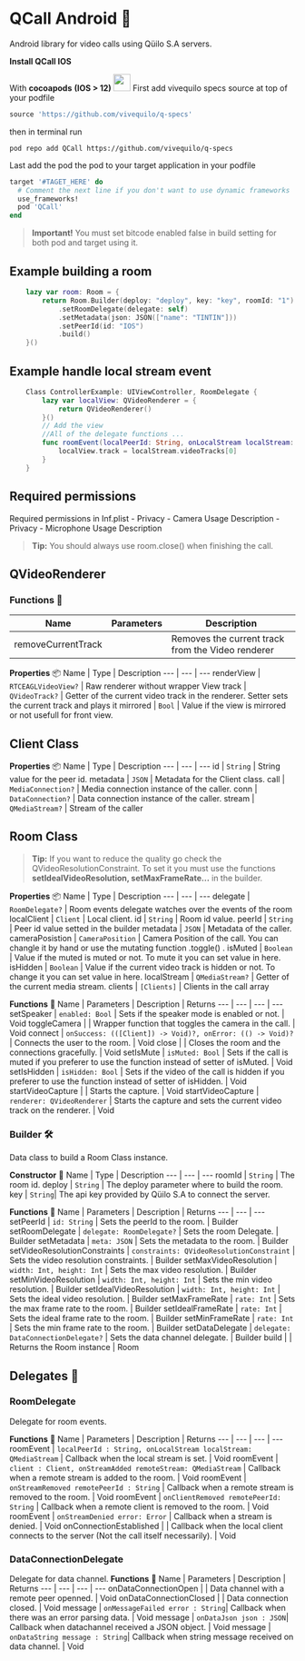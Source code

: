 
# QCall Android 📱
Android library for video calls using Qüilo S.A servers. 

__Install QCall IOS__

With __cocoapods__  **(IOS > 12)**  <img src="https://cocoapods.org/favicons/favicon.ico" width="30"/>
First add vivequilo specs source at top of your podfile

```ruby
source 'https://github.com/vivequilo/q-specs'
```
then in terminal run
```
pod repo add QCall https://github.com/vivequilo/q-specs
```

Last add the pod the pod to your target application in your podfile
```ruby
target '#TAGET_HERE' do
  # Comment the next line if you don't want to use dynamic frameworks
  use_frameworks!
  pod 'QCall'
end
```
> **Important!**  You must set bitcode enabled false in build setting for both pod and target using it.


## Example building a room
```swift
    lazy var room: Room = {
        return Room.Builder(deploy: "deploy", key: "key", roomId: "1")
            .setRoomDelegate(delegate: self)
            .setMetadata(json: JSON(["name": "TINTIN"]))
            .setPeerId(id: "IOS")
            .build()
    }()
```
## Example handle local stream event
```swift
	Class ControllerExample: UIViewController, RoomDelegate {
		lazy var localView: QVideoRenderer = {
        	return QVideoRenderer()
    	}()
    	// Add the view
		//All of the delegate functions ...
	    func roomEvent(localPeerId: String, onLocalStream localStream: QMediaStream) {    
	        localView.track = localStream.videoTracks[0]
	    }
	}
```
## Required permissions
Required permissions in Inf.plist
	- Privacy - Camera Usage Description
	- Privacy - Microphone Usage Description

> **Tip:**  You should always use room.close() when finishing the call.

##  QVideoRenderer

### Functions 👾
Name | Parameters | Description
--- | --- | ---
removeCurrentTrack |  | Removes the current track from the Video renderer

**Properties** 📦
Name | Type | Description
--- | --- | ---
renderView | `RTCEAGLVideoView?` | Raw renderer without wrapper View
track | `QVideoTrack?` | Getter of the current video track in the renderer. Setter sets the current track and plays it
mirrored | `Bool` | Value if the view is mirrored or not usefull for front view.

## Client Class
**Properties** 📦
Name | Type | Description
--- | --- | ---
id | `String` | String value for the peer id.
metadata | `JSON` | Metadata for the Client class.
call | `MediaConnection?` | Media connection instance of the caller.
conn | `DataConnection?` | Data connection instance of the caller.
stream | `QMediaStream?` | Stream of the caller


## Room Class
> **Tip:**  If you want to reduce the quality go check the QVideoResolutionConstraint.
> To set it you must use the functions **setIdealVideoResolution, setMaxFrameRate...** in the builder.

**Properties** 📦
Name | Type | Description
--- | --- | ---
delegate | `RoomDelegate?` | Room events delegate watches over the events of the room
localClient | `Client` | Local client.
id | `String` | Room id value.
peerId | `String` | Peer id value setted in the builder
metadata | `JSON` | Metadata of the caller.
cameraPosistion | `CameraPosition` | Camera Position of the call. You can changle it by hand or use the mutating function .toggle() .
isMuted | `Boolean` | Value if the muted is muted or not. To mute it you can set value in here.
isHidden | `Boolean` | Value if the current video track is hidden or not. To change it you can set value in here.
localStream | `QMediaStream?` | Getter of the current media stream.
clients | `[Clients]` | Clients in the call array


**Functions** 👾
Name | Parameters | Description | Returns
--- | --- | --- | ---
setSpeaker | `enabled: Bool` | Sets if the speaker mode is enabled or not. | Void
toggleCamera |  | Wrapper function that toggles the camera in the call. | Void
connect | `onSuccess: (([Client]) -> Void)?, onError: (() -> Void)?`| Connects the user to the room. | Void
close |  | Closes the room and the connections gracefully. | Void
setIsMute | `isMuted: Bool` | Sets if the call is muted if you preferer to use the function instead of setter of isMuted. | Void
setIsHidden | `isHidden: Bool` | Sets if the video of the call is hidden if you preferer to use the function instead of setter of isHidden. | Void
startVideoCapture |  | Starts the capture. | Void
startVideoCapture | `renderer: QVideoRenderer` | Starts the capture and sets the current video track on the renderer. | Void


### Builder 🛠
Data class to build a Room Class instance.

**Constructor** 🔨
Name | Type | Description
--- | --- | ---
roomId | `String` | The room id.
deploy | `String` | The deploy parameter where to build the room.
key | `String`| The api key provided by Qüilo S.A to connect the server.

**Functions** 👾
Name | Parameters | Description | Returns
--- | --- | ---
setPeerId | `id: String` | Sets the peerId to the room. | Builder
setRoomDelegate | `delegate: RoomDelegate?` | Sets the room Delegate. | Builder
setMetadata | `meta: JSON` | Sets the metadata to the room. | Builder
setVideoResolutionConstraints | `constraints: QVideoResolutionConstraint` | Sets the video resolution constraints. | Builder
setMaxVideoResolution | `width: Int, height: Int` | Sets the max video resolution. | Builder
setMinVideoResolution | `width: Int, height: Int` | Sets the min video resolution. | Builder
setIdealVideoResolution | `width: Int, height: Int` | Sets the ideal video resolution. | Builder
setMaxFrameRate | `rate: Int` | Sets the max frame rate to the room. | Builder
setIdealFrameRate | `rate: Int` | Sets the ideal frame rate to the room. | Builder
setMinFrameRate | `rate: Int` | Sets the min frame rate to the room. | Builder
setDataDelegate | `delegate: DataConnectionDelegate?` | Sets the data channel delegate. | Builder
build | | Returns the Room instance | Room


## Delegates 🔬

### RoomDelegate 

Delegate for room events.

**Functions** 👾
Name | Parameters | Description | Returns
--- | --- | --- | ---
roomEvent | `localPeerId : String, onLocalStream localStream: QMediaStream` | Callback when the local stream is set. | Void
roomEvent | `client : Client, onStreamAdded remoteStream: QMediaStream` | Callback when a remote stream is added to the room. | Void
roomEvent | `onStreamRemoved remotePeerId : String` | Callback when a remote stream is removed to the room. | Void
roomEvent | `onClientRemoved remotePeerId: String` | Callback when a remote client is removed to the room. | Void
roomEvent | `onStreamDenied error: Error` | Callback when a stream is denied. | Void
onConnectionEstablished | | Callback when the local client connects to the server (Not the call itself necessarily). | Void

### DataConnectionDelegate
Delegate for data channel.
**Functions** 👾
Name | Parameters | Description | Returns
--- | --- | --- | ---
onDataConnectionOpen | | Data channel with a remote peer openned. | Void
onDataConnectionClosed | | Data connection closed. | Void
message | `onMessageFailed error : String`| Callback when there was an error parsing data. | Void
message | `onDataJson json : JSON`| Callback when datachannel received a JSON object. | Void
message | `onDataString message : String`| Callback when string message received on data channel. | Void



